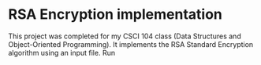 # RSA Encryption implementation
This project was completed for my CSCI 104 class (Data Structures and Object-Oriented Programming). It implements the RSA Standard Encryption algorithm using an input file. Run 

